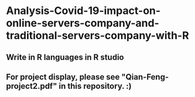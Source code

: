 # Analysis-Covid-19-impact-on-online-servers-company-and-traditional-servers-company-with-R


## Write in R languages in R studio 
## For project display, please see "Qian-Feng-project2.pdf" in this repository. :) 
